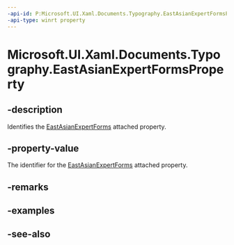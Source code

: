 ```yaml
---
-api-id: P:Microsoft.UI.Xaml.Documents.Typography.EastAsianExpertFormsProperty
-api-type: winrt property
---
```


<!-- Property syntax
public Windows.UI.Xaml.DependencyProperty EastAsianExpertFormsProperty { get; }
-->

# Microsoft.UI.Xaml.Documents.Typography.EastAsianExpertFormsProperty

## -description
Identifies the [EastAsianExpertForms](/uwp/api/microsoft.ui.xaml.documents.typography#xaml-attached-properties) attached property.

## -property-value
The identifier for the [EastAsianExpertForms](/uwp/api/microsoft.ui.xaml.documents.typography#xaml-attached-properties) attached property.

## -remarks

## -examples

## -see-also
